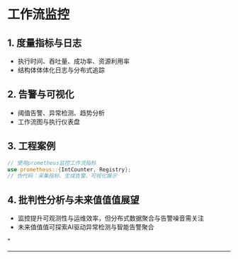 ﻿# 工作流监控

## 1. 度量指标与日志

- 执行时间、吞吐量、成功率、资源利用率
- 结构体体体化日志与分布式追踪

## 2. 告警与可视化

- 阈值告警、异常检测、趋势分析
- 工作流图与执行仪表盘

## 3. 工程案例

```rust
// 使用prometheus监控工作流指标
use prometheus::{IntCounter, Registry};
// 伪代码：采集指标、生成告警、可视化展示
```

## 4. 批判性分析与未来值值值展望

- 监控提升可观测性与运维效率，但分布式数据聚合与告警噪音需关注
- 未来值值值可探索AI驱动异常检测与智能告警聚合

"

---
